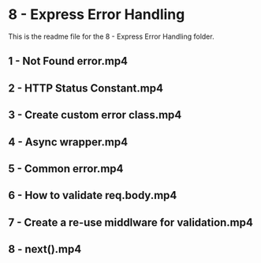 # 8 - Express Error Handling

This is the readme file for the 8 - Express Error Handling folder.

## 1 - Not Found error.mp4

## 2 - HTTP Status Constant.mp4

## 3 - Create custom error class.mp4

## 4 - Async wrapper.mp4

## 5 - Common error.mp4

## 6 - How to validate req.body.mp4

## 7 - Create a re-use middlware for validation.mp4

## 8 - next().mp4

